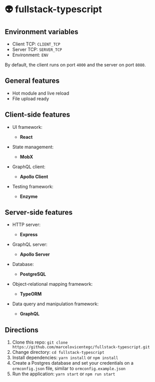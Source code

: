 # 👽 fullstack-typescript

## Environment variables

- Client TCP: `CLIENT_TCP`
- Server TCP: `SERVER_TCP`
- Environment: `ENV`

By default, the client runs on port `4000` and the server on port `8080`.

## General features

- Hot module and live reload
- File upload ready

## Client-side features

- UI framework:

  - **React**

- State management:

  - **MobX**

- GraphQL client:

  - **Apollo Client**

- Testing framework:
  - **Enzyme**

## Server-side features

- HTTP server:

  - **Express**

- GraphQL server:

  - **Apollo Server**

- Database:

  - **PostgreSQL**

- Object-relational mapping framework:

  - **TypeORM**

- Data query and manipulation framework:

  - **GraphQL**

## Directions

1. Clone this repo: `git clone https://github.com/marcelovicentegc/fullstack-typescript.git`
2. Change directory: `cd fullstack-typescript`
3. Install dependencies: `yarn install` or `npm install`
4. Create a Postgres database and set your credentials on a `ormconfig.json` file, similar to `ormconfig.example.json`
5. Run the application: `yarn start` or `npm run start`
